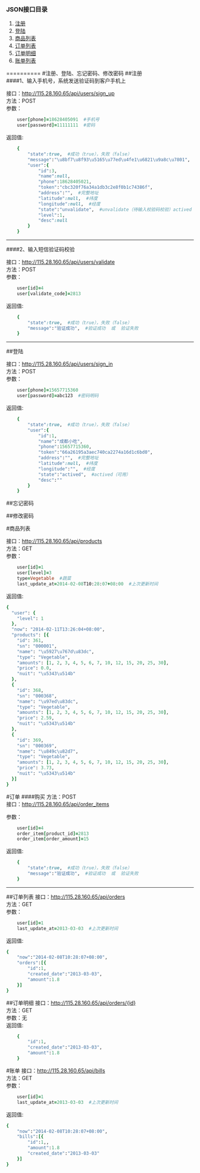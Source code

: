 ### JSON接口目录  
  1. [注册](#注册)  
  2. [登陆](#登陆)  
  3. [商品列表](#商品列表)  
  4. [订单列表](#订单列表)  
  5. [订单明细](#订单明细)  
  6. [账单列表](#账单列表)  

==========
#注册、登陆、忘记密码、修改密码
##注册  
####1、输入手机号，系统发送验证码到客户手机上
<!-- 
curl -d "user[phone]=18628405091&user[password]=11111111", "http://lvh.me:3000/api/users/sign_up"
-->
接口：http://115.28.160.65/api/users/sign_up  
方法：POST  
参数：
```ruby
	user[phone]=18628405091  #手机号
	user[password]=11111111  #密码
```
返回值:  
```ruby
	{
		"state":true,  #成功（true），失败（false）
		"message":"\u8bf7\u8f93\u5165\u77ed\u4fe1\u6821\u9a8c\u7801",
		"user":{
			"id":3,
			"name":null,
			"phone":18628405021,
			"token":"cbc320f76a34a1db3c2e8f0b1c74386f",
			"address":"",  #完整地址
			"latitude":null,  #纬度
			"longitude":null,  #经度
			"state":"unvalidate",  #unvalidate（待输入校验码校验）actived（可用）
			"level":1,
			"desc":null
		}
	}
``` 

----
####2、输入短信验证码校验
<!-- 
curl -d "user[id]=4&user[validate_code]=2813", "http://lvh.me:3000/api/users/validate"
-->
接口：http://115.28.160.65/api/users/validate  
方法：POST  
参数：
```ruby
	user[id]=4
	user[validate_code]=2813
``` 
返回值:  
```ruby
	{
		"state":true,  #成功（true），失败（false） 
		"message":"验证成功",  #验证成功  或  验证失败 
	}
```


----

##登陆  
<!-- 
curl -d "user[phone]=15657715360&user[password]=111111", "http://lvh.me:3000/api/users/sign_in"
-->
接口：http://115.28.160.65/api/users/sign_in  
方法：POST  
参数：
```ruby
	user[phone]=15657715360  
	user[password]=abc123  #密码明码
``` 
返回值:  
```ruby
	{
		"state":true,  #成功（true），失败（false） 
		"user":{  
			"id":1,  
			"name":"成都小吃",  
			"phone":15657715360,  
			"token":"66a26195a3aec740ca2274a16d1c6bd0",  
			"address":"",  #完整地址
			"latitude":null,  #纬度
			"longitude":"",  #经度
			"state":"actived",  #actived（可用）
			"desc":""  
		}
	}
```


##忘记密码
  
##修改密码


#商品列表
<!-- 
curl "http://lvh.me:3000/api/products?user[id]=1&user[level]=3&type=Vegetable&last_update_at=2014-02-08T10:28:07+08:00"
-->
接口：http://115.28.160.65/api/products  
方法：GET  
参数：
```ruby
	user[id]=1
	user[level]=3
	type=Vegetable  #蔬菜
	last_update_at=2014-02-08T10:28:07+08:00  #上次更新时间
``` 
返回值:  
```ruby
{
  "user": {
    "level": 1
  },
  "now": "2014-02-11T13:26:04+08:00",
  "products": [{
    "id": 361,
    "sn": "000001",
    "name": "\u5927\u767d\u83dc",
    "type": "Vegetable",
    "amounts": [1, 2, 3, 4, 5, 6, 7, 10, 12, 15, 20, 25, 30],
    "price": 0.0,
    "nuit": "\u5343\u514b"
  },
  {
    "id": 368,
    "sn": "000368",
    "name": "\u97ed\u83dc",
    "type": "Vegetable",
    "amounts": [1, 2, 3, 4, 5, 6, 7, 10, 12, 15, 20, 25, 30],
    "price": 2.59,
    "nuit": "\u5343\u514b"
  },
  {
    "id": 369,
    "sn": "000369",
    "name": "\u849c\u82d7",
    "type": "Vegetable",
    "amounts": [1, 2, 3, 4, 5, 6, 7, 10, 12, 15, 20, 25, 30],
    "price": 3.73,
    "nuit": "\u5343\u514b"
  }]
}
```

#订单
####购买
方法：POST  
接口：http://115.28.160.65/api/order_items  
<!-- 
curl -d "user[id]=1&order_item[product_id]=362&order_item[order_amount]=15", "http://lvh.me:3000/api/order_items"
-->
参数：
```ruby
	user[id]=4
	order_item[product_id]=2813
	order_item[order_amount]=15
``` 
返回值:  
```ruby
	{
		"state":true,  #成功（true），失败（false） 
		"message":"验证成功",  #验证成功  或  验证失败 
	}
```


----

##订单列表
接口：http://115.28.160.65/api/orders  
方法：GET  
参数：
```ruby
	user[id]=1
	last_update_at=2013-03-03  #上次更新时间
``` 
返回值:  
```ruby
{
	"now":"2014-02-08T10:28:07+08:00",
	"orders":[{
		"id":1,
		"created_date":"2013-03-03",
		"amount":1.8
	}]
}
```
##订单明细
接口：http://115.28.160.65/api/orders/{id}  
方法：GET  
参数：无  
返回值:  
```ruby
	{
		"id":1,
		"created_date":"2013-03-03",
		"amount":1.8
	}
```



#账单
接口：http://115.28.160.65/api/bills  
方法：GET  
参数：
```ruby
	user[id]=1
	last_update_at=2013-03-03  #上次更新时间
``` 
返回值:  
```ruby
{
	"now":"2014-02-08T10:28:07+08:00",
	"bills":[{
		"id":1,,
		"amount":1.8
		"created_date":"2013-03-03"
	}]
}
```

